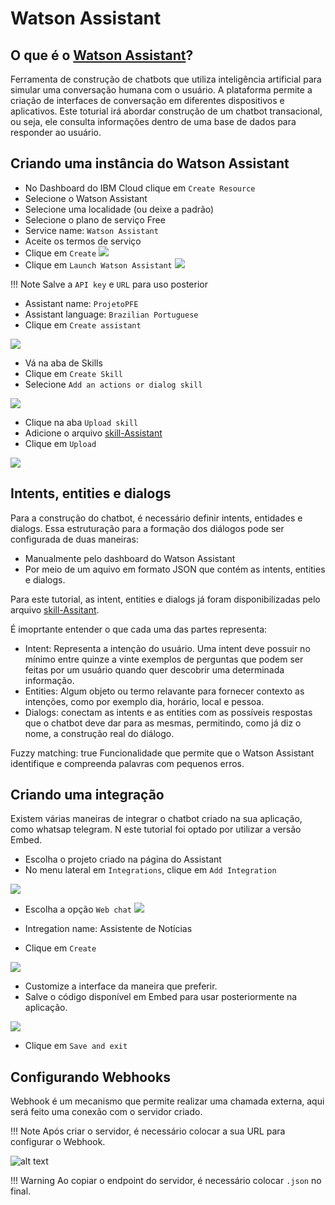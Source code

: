 # Watson Assistant

## O que é o  [Watson Assistant](https://www.ibm.com/br-pt/products/watson-assistant?utm_content=SRCWW&p1=Search&p4=43700056969895161&p5=e&gclid=CjwKCAiAnO2MBhApEiwA8q0HYQ-yPsWaYbURUvkdpin0LRJwzJTd9kM0hYYeZxeXYo04whO0-E37NBoCF1kQAvD_BwE&gclsrc=aw.ds)?
Ferramenta de construção de chatbots que utiliza inteligência artificial para simular uma conversação humana com o usuário.
A plataforma permite a criação de interfaces de conversação em diferentes dispositivos e aplicativos.
Este toturial irá abordar construção de um chatbot transacional, ou seja, ele consulta informações dentro de uma base de dados para responder ao usuário.

## Criando uma instância do Watson Assistant
* No Dashboard do IBM Cloud clique em `Create Resource`
* Selecione o Watson Assistant
* Selecione uma localidade (ou deixe a padrão)  
* Selecione o plano de serviço Free  
* Service name: `Watson Assistant`  
* Aceite os termos de serviço
* Clique em `Create`
![](imagens/assistant_create0.png)
* Clique em `Launch Watson Assistant`
![](imagens/assistant_create1.png)

!!! Note
    Salve a `API key` e `URL` para uso posterior

* Assistant name: `ProjetoPFE`
* Assistant language: `Brazilian Portuguese`
* Clique em `Create assistant`

![](imagens/assistant_create.png)

* Vá na aba de Skills
* Clique em `Create Skill`
* Selecione `Add an actions or dialog skill` 

![](imagens/assistant_dialog.png)

* Clique na aba `Upload skill`
* Adicione o arquivo [skill-Assistant](https://github.com/PFE-INSPER/tutorial/blob/main/scripts/skill-Assitant.json)
* Clique em `Upload`

![](imagens/assistant_dialog1.png)


## Intents, entities e dialogs
Para a construção do chatbot, é necessário definir intents, entidades e dialogs. Essa estruturação para a formação dos diálogos pode ser configurada de duas maneiras:  

* Manualmente pelo dashboard do Watson Assistant
* Por meio de um aquivo em formato JSON que contém as intents, entities e dialogs. 
 
Para este tutorial, as intent, entities e dialogs já foram disponibilizadas pelo arquivo [skill-Assitant](https://github.com/PFE-INSPER/tutorial/blob/main/scripts/skill-Assitant.json).

É imoprtante entender o que cada uma das partes representa:  

* Intent: Representa a intenção do usuário. Uma intent deve possuir no mínimo entre quinze a vinte exemplos de perguntas que podem ser feitas por um usuário quando quer descobrir uma determinada informação.  
* Entities:  Algum objeto ou termo relavante para fornecer contexto as intenções, como por exemplo dia, horário, local e pessoa.   
* Dialogs: conectam as intents e as entities com as possíveis respostas que o  chatbot deve dar para as mesmas, permitindo, como já diz o nome, a construção real do diálogo.  


Fuzzy matching: true
Funcionalidade que permite que o Watson Assistant identifique e compreenda palavras com pequenos erros.


## Criando uma integração
Existem várias maneiras de integrar o chatbot criado na sua aplicação, como whatsap  telegram.
N   este tutorial foi optado por utilizar a versão Embed.  

* Escolha o projeto criado na página do Assistant
* No menu lateral em `Integrations`, clique em `Add Integration`

![](imagens/assistant_integration_create.png)

* Escolha a opção `Web chat`
![](imagens/assistant_integration_create2.png)

* Intregation name: Assistente de Notícias
* Clique em `Create`

![](imagens/assistant_integration_create3.png)

* Customize a interface da maneira que preferir. 
* Salve o código disponível em Embed para usar posteriormente na aplicação. 

![](imagens/assistant_integration_create4.png)

* Clique em `Save and exit`


## Configurando Webhooks
Webhook é um mecanismo que permite realizar uma chamada externa, aqui será feito uma conexão com o servidor criado. 

!!! Note
    Após criar o servidor, é necessário colocar a sua URL para configurar o Webhook.

![alt text](imagens/assistant_webhooks.png)

!!! Warning
    Ao copiar o endpoint do servidor, é necessário colocar `.json` no final.
